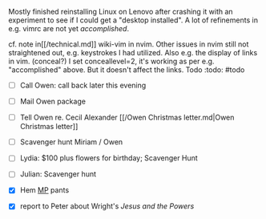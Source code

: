 Mostly finished reinstalling Linux on Lenovo after crashing it with an experiment to see if I could get a "desktop installed". A lot of refinements in e.g. vimrc are not yet *accomplished*. 

cf. note in[[/technical.md]] wiki-vim in nvim. Other issues in nvim still not straightened out, e.g. keystrokes I had utilized. Also e.g. the display of links in vim. (conceal?) I set conceallevel=2, it's working as per e.g. "accomplished" above. But it doesn't affect the links. 
Todo :todo: #todo 

- [ ] Call Owen: call back later this evening
- [ ] Mail Owen package
- [ ] Tell Owen re. Cecil Alexander [[/Owen Christmas letter.md|Owen Christmas letter]]
- [ ] Scavenger hunt Miriam / Owen
- [ ] Lydia: $100 plus flowers for birthday; Scavenger Hunt
- [ ] Julian: Scavenger hunt 
- [x] Hem [MP](/MP.md) pants
- [x] report to Peter about Wright's *Jesus and the Powers*

